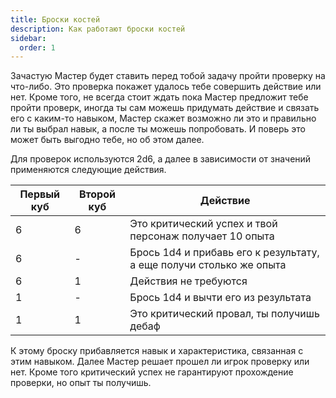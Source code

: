 ```yaml
---
title: Броски костей
description: Как работают броски костей
sidebar:
  order: 1
---
```


Зачастую Мастер будет ставить перед тобой задачу пройти проверку на что-либо.
Это проверка покажет удалось тебе совершить действие или нет. Кроме того,
не всегда стоит ждать пока Мастер предложит тебе пройти проверк, иногда
ты сам можешь придумать действие и связать его с каким-то навыком, Мастер
скажет возможно ли это и правильно ли ты выбрал навык, а после ты можешь
попробовать. И поверь это может быть выгодно тебе, но об этом далее.

Для проверок используются 2d6, а далее в зависимости от значений применяются
следующие действия.

| Первый куб | Второй куб | Действие                                                            |
| ---------- | ---------- | ------------------------------------------------------------------- |
| 6          | 6          | Это критический успех и твой персонаж получает 10 опыта             |
| 6          | -          | Брось 1d4 и прибавь его к результату, а еще получи столько же опыта |
| 6          | 1          | Действия не требуются                                               |
| 1          | -          | Брось 1d4 и вычти его из результата                                 |
| 1          | 1          | Это критический провал, ты получишь дебаф                           |


К этому броску прибавляется навык и характеристика, связанная с этим навыком.
Далее Мастер решает прошел ли игрок проверку или нет. Кроме того критический успех
не гарантируют прохождение проверки, но опыт ты получишь.
